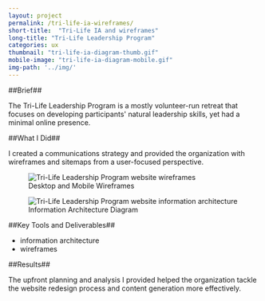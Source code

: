 ```yaml
---
layout: project
permalink: /tri-life-ia-wireframes/
short-title:  "Tri-Life IA and wireframes"
long-title: "Tri-Life Leadership Program"
categories: ux
thumbnail: "tri-life-ia-diagram-thumb.gif"
mobile-image: "tri-life-ia-diagram-mobile.gif"
img-path: '../img/'
---
```


##Brief##

The Tri-Life Leadership Program is a mostly volunteer-run retreat that focuses on developing participants' natural leadership skills, yet had a minimal online presence. 

##What I Did##

I created a communications strategy and provided the organization with wireframes and sitemaps from a user-focused perspective. 

<figure>
	<img src="{{ page.img-path }}tri-life-wireframes.gif" alt="Tri-Life Leadership Program website wireframes"/>
	<figcaption>Desktop and Mobile Wireframes</figcaption>
</figure>

<figure>
	<img src="{{ page.img-path }}tri-life-ia-diagram.gif" alt="Tri-Life Leadership Program website information architecture" />
	<figcaption>Information Architecture Diagram</figcaption>
</figure>

##Key Tools and Deliverables##

<ul class="skill-pills">
	<li>information architecture</li>
	<li>wireframes</li>
</ul>

##Results##

The upfront planning and analysis I provided helped the organization tackle the website redesign process and content generation more effectively. 